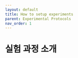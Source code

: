 ```yaml
---
layout: default
title: How to setup experiments
parent: Experimental Protocols
nav_order: 1
---
```


# 실험 과정 소개

